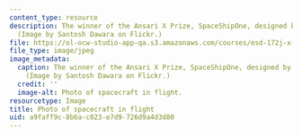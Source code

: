 ```yaml
---
content_type: resource
description: The winner of the Ansari X Prize, SpaceShipOne, designed by Scaled Composites.
  (Image by Santosh Dawara on Flickr.)
file: https://ol-ocw-studio-app-qa.s3.amazonaws.com/courses/esd-172j-x-prize-workshop-grand-challenges-in-energy-fall-2009/a9faff9c8b6ac023e7d9726d9a4d3d80_esd-172jf09.jpg
file_type: image/jpeg
image_metadata:
  caption: The winner of the Ansari X Prize, SpaceShipOne, designed by Scaled Composites.
    (Image by Santosh Dawara on Flickr.)
  credit: ''
  image-alt: Photo of spacecraft in flight.
resourcetype: Image
title: Photo of spacecraft in flight
uid: a9faff9c-8b6a-c023-e7d9-726d9a4d3d80
---
```

